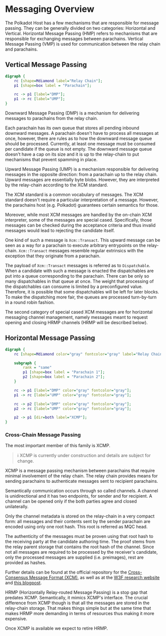 # Messaging Overview

The Polkadot Host has a few mechanisms that are responsible for message passing. They can be generally divided
on two categories: Horizontal and Vertical. Horizontal Message Passing (HMP) refers to mechanisms
that are responsible for exchanging messages between parachains. Vertical Message Passing (VMP) is
used for communication between the relay chain and parachains.

## Vertical Message Passing

```dot process
digraph {
    rc [shape=Mdiamond label="Relay Chain"];
    p1 [shape=box label = "Parachain"];

    rc -> p1 [label="DMP"];
    p1 -> rc [label="UMP"];
}
```

Downward Message Passing (DMP) is a mechanism for delivering messages to parachains from the relay chain.

Each parachain has its own queue that stores all pending inbound downward messages. A parachain
doesn't have to process all messages at once, however, there are rules as to how the downward message queue
should be processed. Currently, at least one message must be consumed per candidate if the queue is not empty.
The downward message queue doesn't have a cap on its size and it is up to the relay-chain to put mechanisms
that prevent spamming in place.

Upward Message Passing (UMP) is a mechanism responsible for delivering messages in the opposite direction:
from a parachain up to the relay chain. Upward messages are essentially byte blobs. However, they are interpreted
by the relay-chain according to the XCM standard.

The XCM standard is a common vocabulary of messages. The XCM standard doesn't require a particular interpretation of
a message. However, the parachains host (e.g. Polkadot) guarantees certain semantics for those.

Moreover, while most XCM messages are handled by the on-chain XCM interpreter, some of the messages are special
cased. Specifically, those messages can be checked during the acceptance criteria and thus invalid
messages would lead to rejecting the candidate itself.

One kind of such a message is `Xcm::Transact`. This upward message can be seen as a way for a parachain
to execute arbitrary entrypoints on the relay-chain. `Xcm::Transact` messages resemble regular extrinsics with the exception that they
originate from a parachain.

The payload of `Xcm::Transact` messages is referred as to `Dispatchable`. When a candidate with such a message is enacted
the dispatchables are put into a queue corresponding to the parachain. There can be only so many dispatchables in that queue at once.
The weight that processing of the dispatchables can consume is limited by a preconfigured value. Therefore, it is possible
that some dispatchables will be left for later blocks. To make the dispatching more fair, the queues are processed turn-by-turn
in a round robin fashion.

The second category of special cased XCM messages are for horizontal messaging channel management,
namely messages meant to request opening and closing HRMP channels (HRMP will be described below).

## Horizontal Message Passing

```dot process
digraph {
    rc [shape=Mdiamond color="gray" fontcolor="gray" label="Relay Chain"];

    subgraph {
        rank = "same"
        p1 [shape=box label = "Parachain 1"];
        p2 [shape=box label = "Parachain 2"];
    }

    rc -> p1 [label="DMP" color="gray" fontcolor="gray"];
    p1 -> rc [label="UMP" color="gray" fontcolor="gray"];

    rc -> p2 [label="DMP" color="gray" fontcolor="gray"];
    p2 -> rc [label="UMP" color="gray" fontcolor="gray"];

    p2 -> p1 [dir=both label="XCMP"];
}
```

### Cross-Chain Message Passing

The most important member of this family is XCMP.

> ℹ️ XCMP is currently under construction and details are subject for change.

XCMP is a message passing mechanism between parachains that require minimal involvement of the relay chain.
The relay chain provides means for sending parachains to authenticate messages sent to recipient parachains.

Semantically communication occurs through so called channels. A channel is unidirectional and it has
two endpoints, for sender and for recipient. A channel can be opened only if the both parties agree
and closed unilaterally.

Only the channel metadata is stored on the relay-chain in a very compact form: all messages and their
contents sent by the sender parachain are encoded using only one root hash. This root is referred as
MQC head.

The authenticity of the messages must be proven using that root hash to the receiving party at the
candidate authoring time. The proof stems from the relay parent storage that contains the root hash of the channel.
Since not all messages are required to be processed by the receiver's candidate, only the processed
messages are supplied (i.e. preimages), rest are provided as hashes.

Further details can be found at the official repository for the
[Cross-Consensus Message Format (XCM)](https://github.com/paritytech/xcm-format/blob/master/README.md), as well as
at the [W3F research website](https://research.web3.foundation/en/latest/polkadot/XCMP.html) and
[this blogpost](https://medium.com/web3foundation/polkadots-messaging-scheme-b1ec560908b7).

HRMP (Horizontally Relay-routed Message Passing) is a stop gap that predates XCMP. Semantically, it mimics XCMP's interface.
The crucial difference from XCMP though is that all the messages are stored in the relay-chain storage. That makes
things simple but at the same time that makes HRMP more demanding in terms of resources thus making it more expensive.

Once XCMP is available we expect to retire HRMP.
